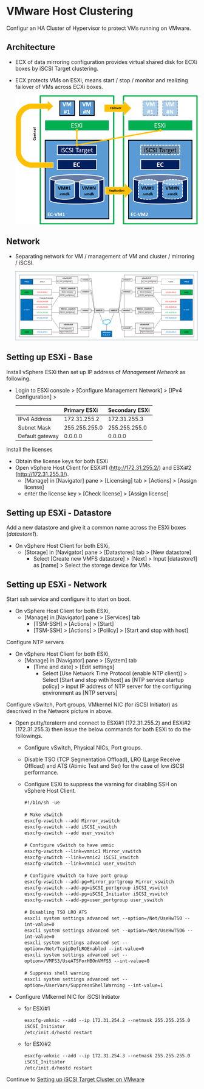 # VMware Host Clustering

Configur an HA Cluster of Hypervisor to protect VMs running on VMware.

## Architecture

- ECX of data mirroring configuration provides virtual shared disk for ECXi boxes by iSCSI Target clustering.
- ECX protects VMs on ESXi, means start / stop / monitor and realizing failover of VMs across ECXi boxes.

	![Architecture](vmware-cluster-architecture.png)

## Network

- Separating network for VM / management of VM and cluster / mirroring / iSCSI.

	![Network](vmware-cluster-network.png)

## Setting up ESXi - Base

Install vSphere ESXi then set up IP address of *Management Network* as following.

- Login to ESXi console > [Configure Management Network] > [IPv4 Configuration] >

  |			| Primary ESXi	| Secondary ESXi	|
  |:---			|:---		|:---			|
  | IPv4 Address	| 172.31.255.2	| 172.31.255.3		|
  | Subnet Mask		| 255.255.255.0 | 255.255.255.0		|
  | Default gateway	| 0.0.0.0	| 0.0.0.0		|

Install the licenses

- Obtain the license keys for both ESXi
- Open vSphere Host Client for ESXi#1 (http://172.31.255.2/) and ESXi#2 (http://172.31.255.3/).
  - [Manage] in [Navigator] pane > [Licensing] tab > [Actions] > [Assign license]
  - enter the license key > [Check license] > [Assign license]

## Setting up ESXi - Datastore

Add a new datastore and give it a common name across the ESXi boxes (*datastore1*).

- On vSphere Host Client for both ESXi,
  - [Storage] in [Navigator] pane > [Datastores] tab > [New datastore]
    - Select [Create new VMFS datastore] > [Next] > Input [datastore1] as [name] > Select the storege device for VMs.

## Setting up ESXi - Network

Start ssh service and configure it to start on boot.

- On vSphere Host Client for both ESXi,
  - [Manage] in [Navigator] pane > [Services] tab
    - [TSM-SSH] > [Actions] > [Start]
    - [TSM-SSH] > [Actions] > [Polilcy] > [Start and stop with host]

Configure NTP servers

- On vSphere Host Client for both ESXi,
  - [Manage] in [Navigator] pane > [System] tab
    - [Time and date] > [Edit settings]
      - Select [Use Network Time Protocol (enable NTP client)] > Select [Start and stop with host] as [NTP service startup policy] > input IP address of NTP server for the configuring environment as [NTP servers]

Configure vSwitch, Port groups, VMkernel NIC (for iSCSI Initiator) as descrived in the Network picture in above.

- Open putty/teraterm and connect to ESXi#1 (172.31.255.2) and ESXi#2 (172.31.255.3) then issue the below commands for both ESXi to do the followings.
  - Configure vSwitch, Physical NICs, Port groups.
  - Disable TSO (TCP Segmentation Offload), LRO (Large Receive Offload) and ATS (Atimic Test and Set) for the case of low iSCSI performance.
  - Configure ESXi to suppress the warning for disabling SSH on vSphere Host Client.

	    #!/bin/sh -ue

	    # Make vSwitch
	    esxcfg-vswitch --add Mirror_vswitch
	    esxcfg-vswitch --add iSCSI_vswitch
	    esxcfg-vswitch --add user_vswitch

	    # Configure vSwitch to have vmnic
	    esxcfg-vswitch --link=vmnic1 Mirror_vswitch
	    esxcfg-vswitch --link=vmnic2 iSCSI_vswitch
	    esxcfg-vswitch --link=vmnic3 user_vswitch

	    # Configure vSwitch to have port group
	    esxcfg-vswitch --add-pg=Mirror_portgroup Mirror_vswitch
	    esxcfg-vswitch --add-pg=iSCSI_portgroup iSCSI_vswitch
	    esxcfg-vswitch --add-pg=iSCSI_Initiator iSCSI_vswitch
	    esxcfg-vswitch --add-pg=user_portgroup user_vswitch

	    # Disabling TSO LRO ATS
	    esxcli system settings advanced set --option=/Net/UseHwTSO --int-value=0
	    esxcli system settings advanced set --option=/Net/UseHwTSO6 --int-value=0
	    esxcli system settings advanced set --option=/Net/TcpipDefLROEnabled --int-value=0
	    esxcli system settings advanced set --option=/VMFS3/UseATSForHBOnVMFS5 --int-value=0

	    # Suppress shell warning
	    esxcli system settings advanced set --option=/UserVars/SuppressShellWarning --int-value=1

- Configure VMkernel NIC for iSCSI Initiator
  - for ESXi#1

	    esxcfg-vmknic --add --ip 172.31.254.2 --netmask 255.255.255.0 iSCSI_Initiator
	    /etc/init.d/hostd restart

  - for ESXi#2

	    esxcfg-vmknic --add --ip 172.31.254.3 --netmask 255.255.255.0 iSCSI_Initiator
	    /etc/init.d/hostd restart

Continue to [Setting up iSCSI Target Cluster on VMware](iSCSI-cluster.md)
